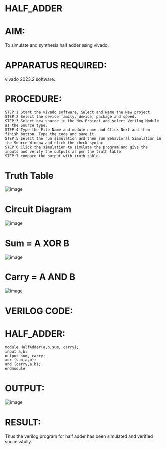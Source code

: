 # HALF_ADDER
# AIM:
To simulate and synthesis half adder using vivado.

# APPARATUS REQUIRED:
vivado 2023.2 software.

# PROCEDURE:
```
STEP:1 Start the vivado software, Select and Name the New project.
STEP:2 Select the device family, device, package and speed.
STEP:3 Select new source in the New Project and select Verilog Module as the Source type.
STEP:4 Type the File Name and module name and Click Next and then finish button. Type the code and save it.
STEP:5 Select the run simulation and then run Behavioral Simulation in the Source Window and click the check syntax.
STEP:6 Click the simulation to simulate the program and give the inputs and verify the outputs as per the truth table.
STEP:7 compare the output with truth table.
```
# Truth Table
![image](https://github.com/RESMIRNAIR/HALF_ADDER/assets/154305926/fe672c28-5c6a-4355-b70f-b40bce63880d)
# Circuit Diagram
![image](https://github.com/RESMIRNAIR/HALF_ADDER/assets/154305926/5f1a79a7-73c2-4b99-a40d-afa2a20c74ac)
# Sum = A XOR B
![image](https://github.com/RESMIRNAIR/HALF_ADDER/assets/154305926/020e1531-1c11-42e5-9f27-f09ba459984d)
# Carry = A AND B
![image](https://github.com/RESMIRNAIR/HALF_ADDER/assets/154305926/988ae131-0822-4d23-941b-eaafad349a72)
# VERILOG CODE:
# HALF_ADDER:
```
module HalfAdder(a,b,sum, carry);
input a,b;
output sum, carry;
xor (sun,a,b);
and (carry,a,b);
endmodule
```
# OUTPUT:
![image](https://github.com/THARUN729/HALF_ADDER/assets/161407766/0ee958f8-7b46-4ea0-b192-0a6cd05c9447)
# RESULT:
Thus the verilog program for half adder has been simulated and verified successfully.
